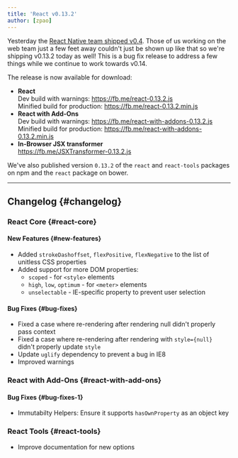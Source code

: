 ```yaml
---
title: 'React v0.13.2'
author: [zpao]
---
```


Yesterday the [React Native team shipped v0.4](/blog/2015/04/17/react-native-v0.4.html). Those of us working on the web team just a few feet away couldn't just be shown up like that so we're shipping v0.13.2 today as well! This is a bug fix release to address a few things while we continue to work towards v0.14.

The release is now available for download:

- **React**  
  Dev build with warnings: <https://fb.me/react-0.13.2.js>  
  Minified build for production: <https://fb.me/react-0.13.2.min.js>
- **React with Add-Ons**  
  Dev build with warnings: <https://fb.me/react-with-addons-0.13.2.js>  
  Minified build for production: <https://fb.me/react-with-addons-0.13.2.min.js>
- **In-Browser JSX transformer**  
  <https://fb.me/JSXTransformer-0.13.2.js>

We've also published version `0.13.2` of the `react` and `react-tools` packages on npm and the `react` package on bower.

---

## Changelog {#changelog}

### React Core {#react-core}

#### New Features {#new-features}

- Added `strokeDashoffset`, `flexPositive`, `flexNegative` to the list of unitless CSS properties
- Added support for more DOM properties:
  - `scoped` - for `<style>` elements
  - `high`, `low`, `optimum` - for `<meter>` elements
  - `unselectable` - IE-specific property to prevent user selection

#### Bug Fixes {#bug-fixes}

- Fixed a case where re-rendering after rendering null didn't properly pass context
- Fixed a case where re-rendering after rendering with `style={null}` didn't properly update `style`
- Update `uglify` dependency to prevent a bug in IE8
- Improved warnings

### React with Add-Ons {#react-with-add-ons}

#### Bug Fixes {#bug-fixes-1}

- Immutabilty Helpers: Ensure it supports `hasOwnProperty` as an object key

### React Tools {#react-tools}

- Improve documentation for new options
